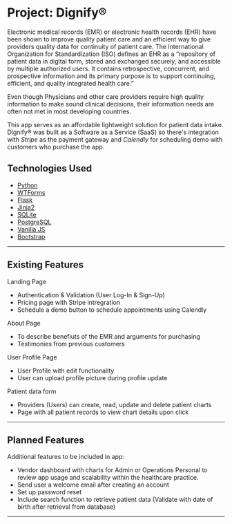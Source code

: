 # Project: Dignify®

Electronic medical records (EMR) or electronic health records (EHR) have been shown to improve quality patient care and an efficient way to give providers quality data for continuity of patient care. The International Organization for Standardization (ISO) defines an EHR as a “repository of patient data in digital form, stored and exchanged securely, and accessible by multiple authorized users. It contains retrospective, concurrent, and prospective information and its primary purpose is to support continuing, efficient, and quality integrated health care.”

Even though Physicians and other care providers require high quality information to make sound clinical decisions, their information needs are often not met in most developing countries. 

This app serves as an affordable lightweight solution for patient data intake. Dignify® was built as a Software as a Service (SaaS) so there's integration with *Stripe* as the payment gateway and *Calendly* for scheduling demo with customers who purchase the app.




## Technologies Used
- [Python](https://www.python.org/)
- [WTForms](https://wtforms.readthedocs.io/en/stable/)
- [Flask](http://flask.pocoo.org/docs/1.0/)
- [Jinja2](http://jinja.pocoo.org/)
- [SQLite](https://www.sqlite.org/index.html)
- [PostgreSQL](https://www.postgresql.org/)
- [Vanilla JS]()
- [Bootstrap](https://getbootstrap.com/)


---

## Existing Features

Landing Page

- Authentication & Validation (User Log-In & Sign-Up)
- Pricing page with Stripe intregration
- Schedule a demo button to schedule appointments using Calendly


About Page

- To describe benefiuts of the EMR and arguments for purchasing 
- Testimonies from previous customers


User Profile Page

- User Profile with edit functionality
- User can upload profile picture during profile update


Patient data form

- Providers (Users) can create, read, update and delete patient charts
- Page with all patient records to view chart details upon click


---

## Planned Features

Additional features to be included in app: 

- Vendor dashboard with charts for Admin or Operations Personal to review app usage and scalability within the healthcare practice.  
- Send user a welcome email after creating an account
- Set up password reset
- Include search function to retrieve patient data (Validate with date of birth after retrieval from database) 

---
